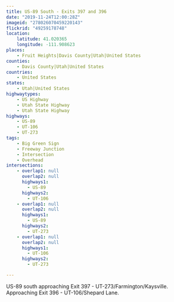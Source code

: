 ```yaml
---
title: US-89 South - Exits 397 and 396
date: "2019-11-24T12:00:28Z"
imageid: "278026070459220143"
flickrid: "49259178748"
location:
    latitude: 41.020365
    longitude: -111.908623
places:
    - Fruit Heights|Davis County|Utah|United States
counties:
    - Davis County|Utah|United States
countries:
    - United States
states:
    - Utah|United States
highwaytypes:
    - US Highway
    - Utah State Highway
    - Utah State Highway
highways:
    - US-89
    - UT-106
    - UT-273
tags:
    - Big Green Sign
    - Freeway Junction
    - Intersection
    - Overhead
intersections:
    - overlap1: null
      overlap2: null
      highways1:
        - US-89
      highways2:
        - UT-106
    - overlap1: null
      overlap2: null
      highways1:
        - US-89
      highways2:
        - UT-273
    - overlap1: null
      overlap2: null
      highways1:
        - UT-106
      highways2:
        - UT-273

---
```

US-89 south approaching Exit 397 - UT-273/Farmington/Kaysville.  Approaching Exit 396 - UT-106/Shepard Lane.